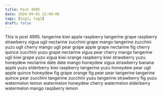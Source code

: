 ```yaml
---
title: Post 4995
date: 2024-09-01 12:00:00
tags: [tag1, tag2]
draft: false
---
```

This is post 4995.
tangerine
kiwi
apple
raspberry
tangerine
grape
raspberry
strawberry
xigua
ugli
nectarine
zucchini
grape
mango
tangerine
zucchini
yuzu
ugli
cherry
mango
ugli
pear
grape
apple
grape
nectarine
fig
cherry
quince
zucchini
yuzu
grape
nectarine
xigua
pear
cherry
mango
tangerine
ugli
kiwi
grape
yuzu
xigua
kiwi
orange
raspberry
kiwi
strawberry
yuzu
honeydew
nectarine
date
date
mango
honeydew
xigua
strawberry
banana
apple
yuzu
elderberry
kiwi
raspberry
tangerine
yuzu
honeydew
pear
ugli
apple
quince
honeydew
fig
grape
orange
fig
pear
pear
tangerine
tangerine
quince
pear
zucchini
tangerine
zucchini
yuzu
tangerine
strawberry
fig
yuzu
watermelon
lemon
watermelon
honeydew
cherry
watermelon
elderberry
watermelon
mango
raspberry
lemon
